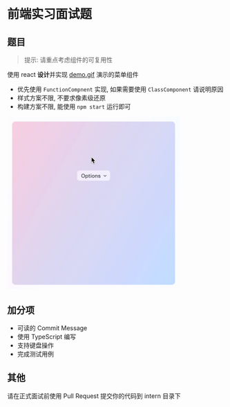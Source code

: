 # 前端实习面试题

## 题目

> 提示: 请重点考虑组件的可复用性

使用 react **设计**并实现 [demo.gif](./demo.gif) 演示的菜单组件

- 优先使用 `FunctionCompnent` 实现, 如果需要使用 `ClassComponent` 请说明原因
- 样式方案不限, 不要求像素级还原
- 构建方案不限, 能使用 `npm start` 运行即可

<img src="./demo.gif" width="400">

## 加分项

- 可读的 Commit Message
- 使用 TypeScript 编写
- 支持键盘操作
- 完成测试用例

## 其他

请在正式面试前使用 Pull Request 提交你的代码到 intern 目录下
